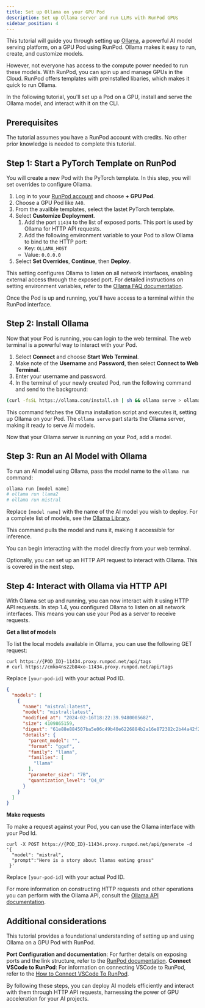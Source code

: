 ```yaml
---
title: Set up Ollama on your GPU Pod
description: Set up Ollama server and run LLMs with RunPod GPUs
sidebar_position: 4
---
```


This tutorial will guide you through setting up [Ollama](https://ollama.com), a powerful AI model serving platform, on a GPU Pod using RunPod.
Ollama makes it easy to run, create, and customize models.

However, not everyone has access to the compute power needed to run these models.
With RunPod, you can spin up and manage GPUs in the Cloud.
RunPod offers templates with preinstalled libaries, which makes it quick to run Ollama.

In the following tutorial, you'll set up a Pod on a GPU, install and serve the Ollama model, and interact with it on the CLI.

## Prerequisites

The tutorial assumes you have a RunPod account with credits.
No other prior knowledge is needed to complete this tutorial.

## Step 1: Start a PyTorch Template on RunPod

You will create a new Pod with the PyTorch template.
In this step, you will set overrides to configure Ollama.

1. Log in to your [RunPod account](https://www.runpod.io/console/pods) and choose **+ GPU Pod**.
2. Choose a GPU Pod like `A40`.
3. From the availble templates, select the lastet PyTorch template.
4. Select **Customize Deployment**.
   1. Add the port `11434` to the list of exposed ports. This port is used by Ollama for HTTP API requests.
   2. Add the following environment variable to your Pod to allow Ollama to bind to the HTTP port:
   - Key: `OLLAMA_HOST`
   - Value: `0.0.0.0`
5. Select **Set Overrides**, **Continue**, then **Deploy**.

This setting configures Ollama to listen on all network interfaces, enabling external access through the exposed port.
For detailed instructions on setting environment variables, refer to the [Ollama FAQ documentation](https://github.com/ollama/ollama/blob/main/docs/faq.md#setting-environment-variables-on-linux).

Once the Pod is up and running, you'll have access to a terminal within the RunPod interface.

## Step 2: Install Ollama

Now that your Pod is running, you can login to the web terminal.
The web terminal is a powerful way to interact with your Pod.

1. Select **Connect** and choose **Start Web Terminal**.
2. Make note of the **Username** and **Password**, then select **Connect to Web Terminal**.
3. Enter your username and password.
4. In the terminal of your newly created Pod, run the following command and send to the background:

```bash
(curl -fsSL https://ollama.com/install.sh | sh && ollama serve > ollama.log 2>&1) &
```

This command fetches the Ollama installation script and executes it, setting up Ollama on your Pod.
The `ollama serve` part starts the Ollama server, making it ready to serve AI models.

Now that your Ollama server is running on your Pod, add a model.

## Step 3: Run an AI Model with Ollama

To run an AI model using Ollama, pass the model name to the `ollama run` command:

```bash
ollama run [model name]
# ollama run llama2
# ollama run mistral
```

Replace `[model name]` with the name of the AI model you wish to deploy.
For a complete list of models, see the [Ollama Library](https://ollama.com/library).

This command pulls the model and runs it, making it accessible for inference.

You can begin interacting with the model directly from your web terminal.

Optionally, you can set up an HTTP API request to interact with Ollama.
This is covered in the next step.

## Step 4: Interact with Ollama via HTTP API

With Ollama set up and running, you can now interact with it using HTTP API requests.
In step 1.4, you configured Ollama to listen on all network interfaces.
This means you can use your Pod as a server to receive requests.

**Get a list of models**

To list the local models available in Ollama, you can use the following GET request:

<Tabs>
  <TabItem value="curl" label="cURl" default>

```
curl https://{POD_ID}-11434.proxy.runpod.net/api/tags
# curl https://cmko4ns22b84xo-11434.proxy.runpod.net/api/tags
```

Replace `[your-pod-id]` with your actual Pod ID.
</TabItem>
<TabItem value="output" label="Output">

```json
{
  "models": [
    {
      "name": "mistral:latest",
      "model": "mistral:latest",
      "modified_at": "2024-02-16T18:22:39.948000568Z",
      "size": 4109865159,
      "digest": "61e88e884507ba5e06c49b40e6226884b2a16e872382c2b44a42f2d119d804a5",
      "details": {
        "parent_model": "",
        "format": "gguf",
        "family": "llama",
        "families": [
          "llama"
        ],
        "parameter_size": "7B",
        "quantization_level": "Q4_0"
      }
    }
  ]
}
```

</TabItem>
</Tabs>

**Make requests**

To make a request against your Pod, you can use the Ollama interface with your Pod Id.

```command
curl -X POST https://{POD_ID}-11434.proxy.runpod.net/api/generate -d '{
  "model": "mistral",
  "prompt":"Here is a story about llamas eating grass"
 }'
```

Replace `[your-pod-id]` with your actual Pod ID.

For more information on constructing HTTP requests and other operations you can perform with the Ollama API, consult the [Ollama API documentation](https://github.com/ollama/ollama/blob/main/docs/api.md).

## Additional considerations

This tutorial provides a foundational understanding of setting up and using Ollama on a GPU Pod with RunPod.

**Port Configuration and documentation**: For further details on exposing ports and the link structure, refer to the [RunPod documentation](/pods/configuration/expose-ports).
**Connect VSCode to RunPod**: For information on connecting VSCode to RunPod, refer to the [How to Connect VSCode To RunPod]([/pods/configuration/vscode](https://blog.runpod.io/how-to-connect-vscode-to-runpod/)).

By following these steps, you can deploy AI models efficiently and interact with them through HTTP API requests, harnessing the power of GPU acceleration for your AI projects.

